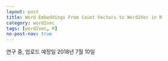 ```yaml
---
layout: post
title: Word Embeddings From Count Vectors to Word2Vec in R
category: word2vec 
tags: [word2vec, R]
no-post-nav: true
---
```


연구 중, 업로드 예정일 2018년 7월 10일

